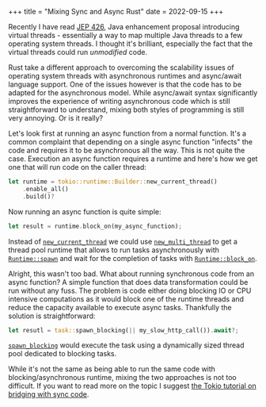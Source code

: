+++
title = "Mixing Sync and Async Rust"
date = 2022-09-15
+++

Recently I have read [JEP 426](https://openjdk.org/jeps/425), Java enhancement proposal introducing virtual threads - essentially a way to map multiple Java threads to a few operating system threads. I thought it's brilliant, especially the fact that the virtual threads could run _unmodified_ code.

Rust take a different approach to overcoming the scalability issues of operating system threads with asynchronous runtimes and async/await language support. One of the issues however is that the code has to be adapted for the asynchronous model. While async/await syntax significantly improves the experience of writing asynchronous code which is still straightforward to understand, mixing both styles of programming is still very annoying. Or is it really?

Let's look first at running an async function from a normal function. It's a common complaint that depending on a single async function "infects" the code and requires it to be asynchronous all the way. This is not quite the case. Execution an async function requires a runtime and here's how we get one that will run code on the caller thread:

```rust
let runtime = tokio::runtime::Builder::new_current_thread()
    .enable_all()
    .build()?
```

Now running an async function is quite simple:

```rust
let result = runtime.block_on(my_async_function);
```

Instead of [`new_current_thread`](https://docs.rs/tokio/latest/tokio/runtime/struct.Builder.html#method.new_current_thread) we could use [`new_multi_thread`](https://docs.rs/tokio/latest/tokio/runtime/struct.Builder.html#method.new_multi_thread) to get a thread pool runtime that allows to run tasks asynchronously with [`Runtime::spawn`](https://docs.rs/tokio/latest/tokio/runtime/struct.Runtime.html#method.spawn) and wait for the completion of tasks with [`Runtime::block_on`](https://docs.rs/tokio/latest/tokio/runtime/struct.Runtime.html#method.block_on).

Alright, this wasn't too bad. What about running synchronous code from an async function? A simple function that does data transformation could be run without any fuss. The problem is code either doing blocking IO or CPU intensive computations as it would block one of the runtime threads and reduce the capacity available to execute async tasks. Thankfully the solution is straightforward:

```rust
let resutl = task::spawn_blocking(|| my_slow_http_call()).await?;
```

[`spawn_blocking`](https://docs.rs/tokio/1.21.1/tokio/task/fn.spawn_blocking.html) would execute the task using a dynamically sized thread pool dedicated to blocking tasks.

While it's not the same as being able to run the same code with blocking/asynchronous runtime, mixing the two approaches is not too difficult. If you want to read more on the topic I suggest [the Tokio tutorial on bridging with sync code](https://tokio.rs/tokio/topics/bridging).
